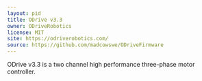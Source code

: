 ```yaml
---
layout: pid
title: ODrive v3.3
owner: ODriveRobotics
license: MIT
site: https://odriverobotics.com/
source: https://github.com/madcowswe/ODriveFirmware
---
```

ODrive v3.3 is a two channel high performance three-phase motor controller.